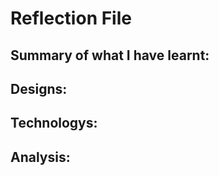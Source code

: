 # Reflection File

Summary of what I have learnt:
-----------------------------

Designs:
-------

Technologys:
-----------

Analysis:
--------

